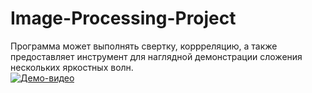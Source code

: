 # Image-Processing-Project
Программа может выполнять свертку, коррреляцию, а также предоставляет инструмент для наглядной демонстрации сложения нескольких яркостных волн.  
[![Демо-видео](https://j.gifs.com/oZvBlk.gif)](https://youtu.be/_10da7bLz5o)

